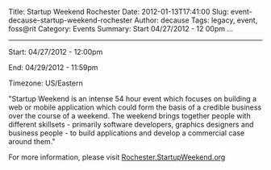 Title: Startup Weekend Rochester
Date: 2012-01-13T17:41:00
Slug: event-decause-startup-weekend-rochester
Author: decause
Tags: legacy, event, foss@rit
Category: Events
Summary: Start  04/27/2012 - 12 00pm ... 

---
Start: 04/27/2012 - 12:00pm

End: 04/29/2012 - 11:59pm

Timezone: US/Eastern

"Startup Weekend is an intense 54 hour event which focuses on building a web
or mobile application which could form the basis of a credible business over
the course of a weekend. The weekend brings together people with different
skillsets - primarily software developers, graphics designers and business
people - to build applications and develop a commercial case around them."

For more information, please visit
[Rochester.StartupWeekend.org](http://rochester.startupweekend.org/)

